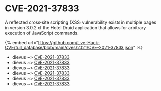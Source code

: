 # CVE-2021-37833

A reflected cross-site scripting (XSS) vulnerability exists in multiple pages in version 3.0.2 of the Hotel Druid application that allows for arbitrary execution of JavaScript commands.

{% embed url="https://github.com/Live-Hack-CVE/full_database/blob/main/cves/2021/CVE-2021-37833.json" %}


* dievus ~> [CVE-2021-37833](https://www.alice-snow.ru/2021/database/cve-2021-37833/cve-2021-37833-dievus)
* dievus ~> [CVE-2021-37833](https://www.alice-snow.ru/2021/database/cve-2021-37833/cve-2021-37833-dievus)
* dievus ~> [CVE-2021-37833](https://www.alice-snow.ru/2021/database/cve-2021-37833/cve-2021-37833-dievus)
* dievus ~> [CVE-2021-37833](https://www.alice-snow.ru/2021/database/cve-2021-37833/cve-2021-37833-dievus)
* dievus ~> [CVE-2021-37833](https://www.alice-snow.ru/2021/database/cve-2021-37833/cve-2021-37833-dievus)
* dievus ~> [CVE-2021-37833](https://www.alice-snow.ru/2021/database/cve-2021-37833/cve-2021-37833-dievus)